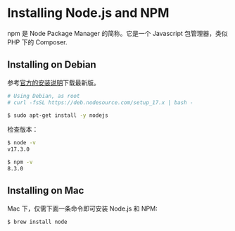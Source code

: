 # Installing Node.js and NPM

npm 是 Node Package Manager 的简称。它是一个 Javascript 包管理器，类似 PHP 下的 Composer.

## Installing on Debian

参考[官方的安装说明][install-instruction]下载最新版。

```bash
# Using Debian, as root
# curl -fsSL https://deb.nodesource.com/setup_17.x | bash -

$ sudo apt-get install -y nodejs
```

检查版本：

```bash
$ node -v
v17.3.0

$ npm -v
8.3.0
```

## Installing on Mac

Mac 下，仅需下面一条命令即可安装 Node.js 和 NPM:

```bash
$ brew install node
```

[install-instruction]: https://github.com/nodesource/distributions#installation-instructions
